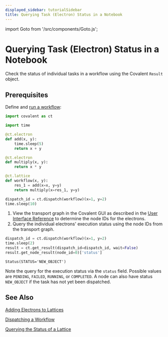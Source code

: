 ```yaml
---
displayed_sidebar: tutorialSidebar
title: Querying Task (Electron) Status in a Notebook
---
```


import Goto from '/src/components/Goto.js';

# Querying Task (Electron) Status in a Notebook <Goto link="https://github.com/AgnostiqHQ/covalent/blob/develop/doc/source/how_to/status/query_electron_execution_status.ipynb" />

Check the status of individual tasks in a workflow using the Covalent `Result` object.

## Prerequisites

Define and [run a workflow](/docs/user-documentation/how-to/execution/execute-lattice):

```python
import covalent as ct

import time

@ct.electron
def add(x, y):
    time.sleep(5)
    return x + y

@ct.electron
def multiply(x, y):
    return x * y

@ct.lattice
def workflow(x, y):
    res_1 = add(x=x, y=y)
    return multiply(x=res_1, y=y)

dispatch_id = ct.dispatch(workflow)(x=1, y=2)
time.sleep(10)
```

1. View the transport graph in the Covalent GUI as described in the [User Interface Reference](/docs/user-documentation/user-interface/graph-view) to determine the node IDs for the electrons.
2. Query the individual electrons' execution status using the node IDs from the transport graph.

```python
dispatch_id = ct.dispatch(workflow)(x=1, y=2)
time.sleep(2)
result = ct.get_result(dispatch_id=dispatch_id, wait=False)
result.get_node_result(node_id=0)['status']
```

    Status(STATUS='NEW_OBJECT')

Note the query for the execution status via the `status` field. Possible values are `PENDING`, `FAILED`, `RUNNING`, or `COMPLETED`. A node can also have status `NEW_OBJECT` if the task has not yet been dispatched.

## See Also

[Adding Electrons to Lattices](/docs/user-documentation/how-to/add-electron-to-lattice)

[Dispatching a Workflow](/docs/user-documentation/how-to/execution/execute-lattice)

[Querying the Status of a Lattice](/docs/user-documentation/how-to/status/query-lattice-execution-status)
